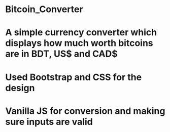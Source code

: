 # Bitcoin_Converter
# A simple currency converter which displays how much worth bitcoins are in BDT, US$ and CAD$
# Used Bootstrap and CSS for the design
# Vanilla JS for conversion and making sure inputs are valid
